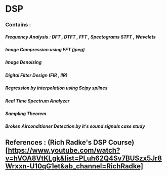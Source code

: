 # DSP 
### Contains : 
##### Frequency Analysis : DFT , DTFT , FFT , Spectograms STFT , Wavelets
##### Image Compression using FFT (jpeg)
##### Image Denoising 
##### Digital Filter Design (FIR , IIR)
##### Regression by interpolation using Scipy splines
##### Real Time Spectrum Analyzer
##### Sampling Theorem
##### Broken Airconditioner Detection by it's sound signals case study

## References : (Rich Radke's DSP Course)[https://www.youtube.com/watch?v=hVOA8VtKLgk&list=PLuh62Q4Sv7BUSzx5Jr8Wrxxn-U10qG1et&ab_channel=RichRadke]

